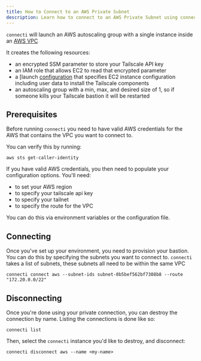 ```yaml
---
title: How to Connect to an AWS Private Subnet
description: Learn how to connect to an AWS Private Subnet using connecti.
---
```


`connecti` will launch an AWS autoscaling group with a single instance inside an [AWS VPC](https://docs.aws.amazon.com/vpc/latest/userguide/what-is-amazon-vpc.html)

It creates the following resources:

- an encrypted SSM parameter to store your Tailscale API key
- an IAM role that allows EC2 to read that encrypted parameter
- a [launch [configuration](https://docs.aws.amazon.com/autoscaling/ec2/userguide/launch-configurations.html) that specifies EC2 instance configuration including user data to install the Tailscale components
- an autoscaling group with a min, max, and desired size of 1, so if someone kills your Tailscale bastion it will be restarted

## Prerequisites

Before running `connecti` you need to have valid AWS credentials for the AWS that contains the VPC you want to connect to.

You can verify this by running:

```
aws sts get-caller-identity
```

If you have valid AWS credentials, you then need to populate your configuration options. You'll need:

- to set your AWS region
- to specify your tailscale api key
- to specify your tailnet
- to specify the route for the VPC

You can do this via environment variables or the configuration file.

## Connecting

Once you've set up your environment, you need to provision your bastion. You can do this by specifying the subnets you want to connect to. `connecti` takes a list of subnets, these subnets all need to be within the same VPC

```
connecti connect aws --subnet-ids subnet-0b5bef562bf7308b8 --route "172.20.0.0/22"
```

## Disconnecting

Once you're done using your private connection, you can destroy the connection by name. Listing the connections is done like so:

```
connecti list
```

Then, select the `connecti` instance you'd like to destroy, and disconnect:

```
connecti disconnect aws --name <my-name>
```

